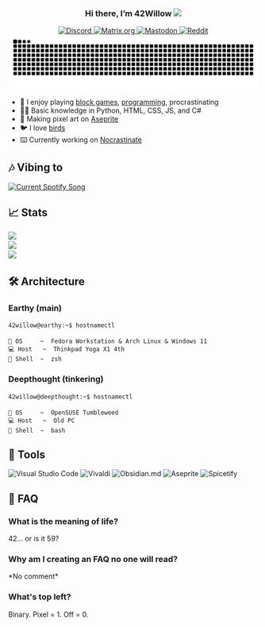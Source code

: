 <!-- Credit to https://github.com/tthn0/tthn0 for README idea -->

<h3 align="center">Hi there, I’m 42Willow <img src="https://media.giphy.com/media/hvRJCLFzcasrR4ia7z/giphy.gif" width="20px"></h3>

<div align="center">
  <a href="https://discord.com/users/752661242610450433">
    <img src="https://img.shields.io/badge/discord-%235865F2?logo=discord&logoColor=white" alt="Discord">

  </a>
  <a href="https://matrix.to/#/@42willow:matrix.org">
    <img src="https://img.shields.io/badge/matrix-black?style=flat&logo=matrix" alt="Matrix.org">
  </a>
  <a href="https://mastodon.social/@42willow">
    <img src="https://img.shields.io/badge/mastodon-%236364FF?style=flat&logo=mastodon&logoColor=white" alt="Mastodon">
  </a>
  <a href="https://reddit.com/u/42willow">
    <img src="https://img.shields.io/badge/reddit-%23FF4500?style=flat&logo=reddit&logoColor=white" alt="Reddit">
  </a>
</div>

<picture>
  <source media="(prefers-color-scheme: dark)" srcset="https://raw.githubusercontent.com/42willow/42willow/output/github-contribution-grid-snake-dark.svg">
  <source media="(prefers-color-scheme: light)" srcset="https://raw.githubusercontent.com/42willow/42willow/output/github-contribution-grid-snake.svg">
  <img alt="github contribution grid snake animation" src="https://raw.githubusercontent.com/42willow/42willow/output/github-contribution-grid-snake.svg">
</picture>

* :seedling: I enjoy playing [block games](https://prismlauncher.org), [programming](https://code.visualstudio.com), procrastinating
* :technologist: Basic knowledge in Python, HTML, CSS, JS, and C#
* :art: Making pixel art on [Aseprite](https://github.com/aseprite/aseprite)
* :bird: I love [birds](https://ebird.org)
* :keyboard: Currently working on [Nocrastinate](https://42willow.github.io/nocrastinate)

## 🎶 Vibing to
<a href="https://open.spotify.com/user/31dbqzfllsx6t6reikmjcnvjdr4e?si=2c59b84236f14b63" target="_blank">
  <img src="https://spotify-readme-n30k31uw0-42mockingjay.vercel.app/api?theme=dark&rainbow=true" alt="Current Spotify Song">
</a>

## 📈 Stats

<div>
  <img src="https://github-readme-stats.vercel.app/api?username=42willow&show_icons=true&rank_icon=github&include_all_commits=true&show=discussions_starte&count_private=true&hide_border=true&bg_color=161B22&text_color=c9d1d9&title_color=50a6ff&icon_color=3572a5d&card_width=495" />
</div>

<div>
  <img src="https://github-readme-stats.vercel.app/api/top-langs/?username=42willow&langs_count=8&layout=compact&hide_border=true&bg_color=161B22&text_color=c9d1d9&title_color=50a6ff&icon_color=3572a5&card_width=495"/>
</div>

<div>
 <img src="http://github-readme-streak-stats.herokuapp.com?user=42willow&theme=dark&hide_border=true&background=161B22&ring=50A6FF&fire=FF9022&currStreakLabel=FFFFFF&card_width=495">
</div>

## 🛠 Architecture
### Earthy (main)
```console
42willow@earthy:~$ hostnamectl

💾 OS     ~  Fedora Workstation & Arch Linux & Windows 11
💻 Host   ~  Thinkpad Yoga X1 4th
💽 Shell  ~  zsh
```

### Deepthought (tinkering)
```console
42willow@deepthought:~$ hostnamectl

💾 OS     ~  OpenSUSE Tumbleweed
💻 Host   ~  Old PC
💽 Shell  ~  bash
```

## 🔨 Tools
<!--
### Languages
![HTML5](https://img.shields.io/badge/html5-%23E34F26.svg?style=for-the-badge&logo=html5&logoColor=white)
![CSS3](https://img.shields.io/badge/css3-%231572B6.svg?style=for-the-badge&logo=css3&logoColor=white)
![JavaScript](https://img.shields.io/badge/javascript-%23323330.svg?style=for-the-badge&logo=javascript&logoColor=%23F7DF1E)
![C#](https://img.shields.io/badge/c%23-%23239120.svg?style=for-the-badge&logo=c-sharp&logoColor=white)
![Python](https://img.shields.io/badge/python-%233776AB?style=for-the-badge&logo=python&logoColor=white)
![Micropython](https://img.shields.io/badge/micropython-%232B2728?style=for-the-badge&logo=micropython&logoColor=white)
![Arduino C++](https://img.shields.io/badge/Arduino_C%2B%2B-%2300979D?style=for-the-badge&logo=arduino&logoColor=white)
![Lua](https://img.shields.io/badge/lua-%232C2D72?style=for-the-badge&logo=lua&logoColor=white)
![Java](https://img.shields.io/badge/java-%23F80000?style=for-the-badge&logo=oracle&logoColor=white)

### Apps
![Unity](https://img.shields.io/badge/unity-%23000000.svg?style=for-the-badge&logo=unity&logoColor=white)
-->
![Visual Studio Code](https://img.shields.io/badge/Visual%20Studio%20Code-0078d7.svg?style=for-the-badge&logo=visual-studio-code&logoColor=white&labelColor=black)
![Vivaldi](https://img.shields.io/badge/vivaldi-red?style=for-the-badge&logo=vivaldi&logoColor=white&labelColor=black)
![Obsidian.md](https://img.shields.io/badge/obsidian.md-%237C3AED?style=for-the-badge&logo=obsidian&logoColor=white&labelColor=black)
![Aseprite](https://img.shields.io/badge/aseprite-%23544450?style=for-the-badge&logo=aseprite&logoColor=white&labelColor=black)
![Spicetify](https://img.shields.io/badge/spicetify-%233e8625?style=for-the-badge&logo=spotify&logoColor=white&labelColor=black)
<!--
![Element.io](https://img.shields.io/badge/element-%230DBD8B?style=for-the-badge&logo=element&logoColor=white)
![Prism Launcher](https://img.shields.io/badge/prism_launcher-%2362B47A?style=for-the-badge&logoColor=white)
![Adobe CC](https://img.shields.io/badge/adobe_cc-%23DA1F26?style=for-the-badge&logo=adobecreativecloud&logoColor=white)
![Canva](https://img.shields.io/badge/canva-%2300C4CC?style=for-the-badge&logo=canva&logoColor=white)

### OS
![Windows](https://img.shields.io/badge/windows-%230078D4?style=for-the-badge&logo=windows11&logoColor=white)
![Raspberry Pi](https://img.shields.io/badge/raspberry_pi-%23A22846?style=for-the-badge&logo=raspberrypi&logoColor=white)
![Ubuntu](https://img.shields.io/badge/ubuntu-%23E95420?style=for-the-badge&logo=ubuntu&logoColor=white)
-->

## 📃 FAQ
### What is the meaning of life?
42... or is it 59?
### Why am I creating an FAQ no one will read?
\*No comment\*
### What's top left?
Binary. Pixel = 1. Off = 0.

